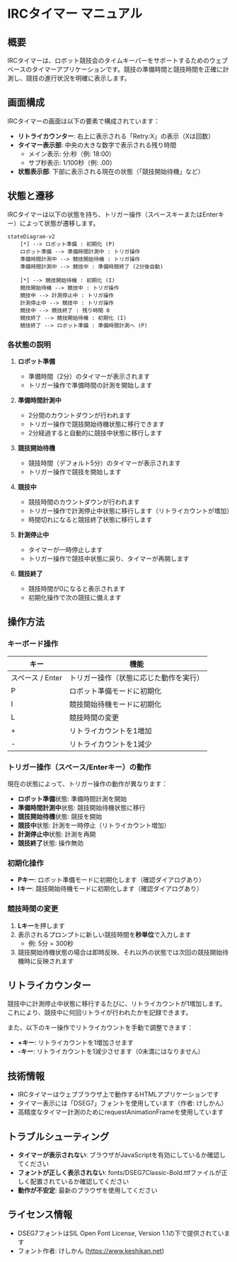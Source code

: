 # IRCタイマー マニュアル

## 概要

IRCタイマーは、ロボット競技会のタイムキーパーをサポートするためのウェブベースのタイマーアプリケーションです。競技の準備時間と競技時間を正確に計測し、競技の進行状況を明確に表示します。

## 画面構成

IRCタイマーの画面は以下の要素で構成されています：

- **リトライカウンター**: 右上に表示される「Retry:X」の表示（Xは回数）
- **タイマー表示部**: 中央の大きな数字で表示される残り時間
  - メイン表示: 分:秒（例: 18:00）
  - サブ秒表示: 1/100秒（例: .00）
- **状態表示部**: 下部に表示される現在の状態（「競技開始待機」など）

## 状態と遷移

IRCタイマーは以下の状態を持ち、トリガー操作（スペースキーまたはEnterキー）によって状態が遷移します。

```mermaid
stateDiagram-v2
    [*] --> ロボット準備 : 初期化 (P)
    ロボット準備 --> 準備時間計測中 : トリガ操作
    準備時間計測中 --> 競技開始待機 : トリガ操作
    準備時間計測中 --> 競技中 : 準備時間終了 (2分後自動)

    [*] --> 競技開始待機 : 初期化 (I)
    競技開始待機 --> 競技中 : トリガ操作
    競技中 --> 計測停止中 : トリガ操作
    計測停止中 --> 競技中 : トリガ操作
    競技中 --> 競技終了 : 残り時間 0
    競技終了 --> 競技開始待機 : 初期化 (I)
    競技終了 --> ロボット準備 : 準備時間計測へ (P)
```

### 各状態の説明

1. **ロボット準備**
   - 準備時間（2分）のタイマーが表示されます
   - トリガー操作で準備時間の計測を開始します

2. **準備時間計測中**
   - 2分間のカウントダウンが行われます
   - トリガー操作で競技開始待機状態に移行できます
   - 2分経過すると自動的に競技中状態に移行します

3. **競技開始待機**
   - 競技時間（デフォルト5分）のタイマーが表示されます
   - トリガー操作で競技を開始します

4. **競技中**
   - 競技時間のカウントダウンが行われます
   - トリガー操作で計測停止中状態に移行します（リトライカウントが増加）
   - 時間切れになると競技終了状態に移行します

5. **計測停止中**
   - タイマーが一時停止します
   - トリガー操作で競技中状態に戻り、タイマーが再開します

6. **競技終了**
   - 競技時間が0になると表示されます
   - 初期化操作で次の競技に備えます

## 操作方法

### キーボード操作

| キー | 機能 |
|------|------|
| スペース / Enter | トリガー操作（状態に応じた動作を実行） |
| P | ロボット準備モードに初期化 |
| I | 競技開始待機モードに初期化 |
| L | 競技時間の変更 |
| + | リトライカウントを1増加 |
| - | リトライカウントを1減少 |

### トリガー操作（スペース/Enterキー）の動作

現在の状態によって、トリガー操作の動作が異なります：

- **ロボット準備**状態: 準備時間計測を開始
- **準備時間計測中**状態: 競技開始待機状態に移行
- **競技開始待機**状態: 競技を開始
- **競技中**状態: 計測を一時停止（リトライカウント増加）
- **計測停止中**状態: 計測を再開
- **競技終了**状態: 操作無効

### 初期化操作

- **Pキー**: ロボット準備モードに初期化します（確認ダイアログあり）
- **Iキー**: 競技開始待機モードに初期化します（確認ダイアログあり）

### 競技時間の変更

1. **Lキー**を押します
2. 表示されるプロンプトに新しい競技時間を**秒単位**で入力します
   - 例: 5分 = 300秒
3. 競技開始待機状態の場合は即時反映、それ以外の状態では次回の競技開始待機時に反映されます

## リトライカウンター

競技中に計測停止中状態に移行するたびに、リトライカウントが1増加します。これにより、競技中に何回リトライが行われたかを記録できます。

また、以下のキー操作でリトライカウントを手動で調整できます：
- **+キー**: リトライカウントを1増加させます
- **-キー**: リトライカウントを1減少させます（0未満にはなりません）

## 技術情報

- IRCタイマーはウェブブラウザ上で動作するHTMLアプリケーションです
- タイマー表示には「DSEG7」フォントを使用しています（作者: けしかん）
- 高精度なタイマー計測のためにrequestAnimationFrameを使用しています

## トラブルシューティング

- **タイマーが表示されない**: ブラウザがJavaScriptを有効にしているか確認してください
- **フォントが正しく表示されない**: fonts/DSEG7Classic-Bold.ttfファイルが正しく配置されているか確認してください
- **動作が不安定**: 最新のブラウザを使用してください

## ライセンス情報

- DSEG7フォントはSIL Open Font License, Version 1.1の下で提供されています
- フォント作者: けしかん (https://www.keshikan.net)
